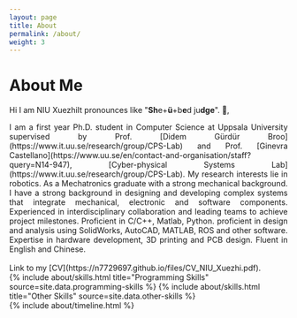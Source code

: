 ```yaml
---
layout: page
title: About
permalink: /about/
weight: 3
---
```


# **About Me**
 
Hi I am NIU <span class="hover">Xuezhi<span class="tooltip">It pronounces like "**Sh**e+**ü**+b**e**d ju**dge**".</span></span> :wave:,<br> 
<div style="text-align: justify">
	I am a first year Ph.D. student in Computer Science at Uppsala University supervised by Prof. [Didem Gürdür Broo](https://www.it.uu.se/research/group/CPS-Lab) and Prof. [Ginevra Castellano](https://www.uu.se/en/contact-and-organisation/staff?query=N14-947), [Cyber-physical Systems Lab](https://www.it.uu.se/research/group/CPS-Lab). My research interests lie in robotics. As a Mechatronics graduate with a strong mechanical background. I have a strong background in designing and developing complex systems that integrate mechanical, electronic and software components. Experienced in interdisciplinary collaboration and leading teams to achieve project milestones. Proficient in C/C++, Matlab, Python. proficient in design and analysis using SolidWorks, AutoCAD, MATLAB, ROS and other software. Expertise in hardware development, 3D printing and PCB design. Fluent in English and Chinese. <br><br>
	Link to my [CV](https://n7729697.github.io/files/CV_NIU_Xuezhi.pdf).
</div>

<div class="row">
{% include about/skills.html title="Programming Skills" source=site.data.programming-skills %}
{% include about/skills.html title="Other Skills" source=site.data.other-skills %}
</div>

<div class="row">
{% include about/timeline.html %}
</div>
